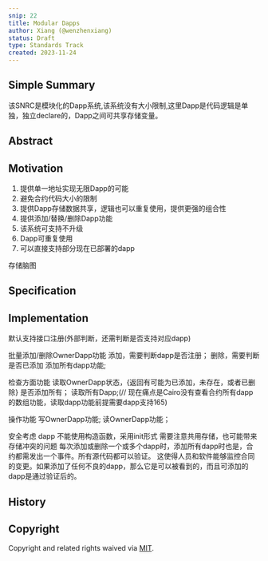 ```yaml
---
snip: 22
title: Modular Dapps
author: Xiang (@wenzhenxiang)
status: Draft
type: Standards Track
created: 2023-11-24
---
```


## Simple Summary
该SNRC是模块化的Dapp系统,该系统没有大小限制,这里Dapp是代码逻辑是单独，独立declare的，Dapp之间可共享存储变量。



## Abstract


## Motivation

1. 提供单一地址实现无限Dapp的可能
2. 避免合约代码大小的限制
3. 提供Dapp存储数据共享，逻辑也可以重复使用，提供更强的组合性
4. 提供添加/替换/删除Dapp功能
5. 该系统可支持不升级
6. Dapp可重复使用
7. 可以直接支持部分现在已部署的dapp

存储脑图





## Specification



## Implementation

默认支持接口注册(外部判断，还需判断是否支持对应dapp)

批量添加/删除OwnerDapp功能
添加，需要判断dapp是否注册；
删除，需要判断是否已添加
添加所有dapp功能;

检查方面功能
读取OwnerDapp状态，{返回有可能为已添加，未存在，或者已删除}
是否添加所有；
读取所有Dapp;(// 现在痛点是Cairo没有查看合约所有dapp的数组功能，读取dapp功能前提需要dapp支持165)


操作功能
写OwnerDapp功能;
读OwnerDapp功能；


安全考虑
dapp 不能使用构造函数，采用init形式
需要注意共用存储，也可能带来存储冲突的问题
每次添加或删除一个或多个dapp时，添加所有dapp时也是，合约都需发出一个事件。所有源代码都可以验证。
这使得人员和软件能够监控合同的变更。如果添加了任何不良的dapp，那么它是可以被看到的，而且可添加的dapp是通过验证后的。




## History

## Copyright

Copyright and related rights waived via [MIT](../LICENSE).
